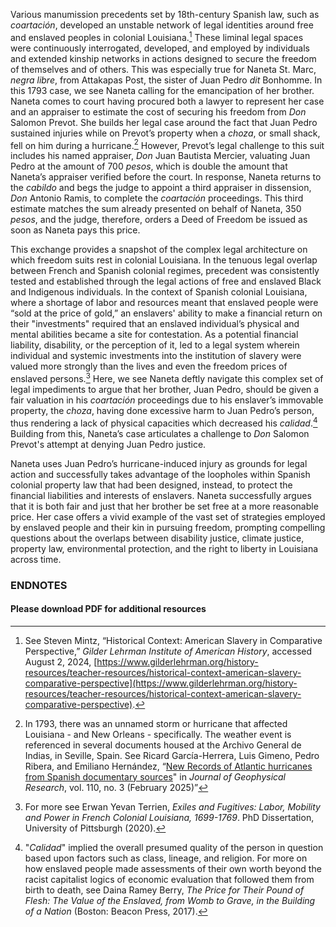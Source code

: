 Various manumission precedents set by 18th-century Spanish law, such as *coartación*, developed an unstable network of legal identities around free and enslaved peoples in colonial Louisiana.[^i] These liminal legal spaces were continuously interrogated, developed, and employed by individuals and extended kinship networks in actions designed to secure the freedom of themselves and of others. This was especially true for Naneta St. Marc, *negra libre*, from Attakapas Post, the ​​sister of Juan Pedro *dit* Bonhomme. In this 1793 case, we see Naneta calling for the emancipation of her brother. Naneta comes to court having procured both a lawyer to represent her case and an appraiser to estimate the cost of securing his freedom from *Don* Salomon Prevot. She builds her legal case around the fact that Juan Pedro sustained injuries while on Prevot’s property when a *choza*, or small shack, fell on him during a hurricane.[^ii] However, Prevot’s legal challenge to this suit includes his named appraiser, *Don* Juan Bautista Mercier, valuating Juan Pedro at the amount of 700 *pesos*, which is double the amount that Naneta’s appraiser verified before the court. In response, Naneta returns to the *cabildo* and begs the judge to appoint a third appraiser in dissension, *Don* Antonio Ramis, to complete the *coartación* proceedings. This third estimate matches the sum already presented on behalf of Naneta, 350 *pesos*, and the judge, therefore, orders a Deed of Freedom be issued as soon as Naneta pays this price.  
  
This exchange provides a snapshot of the complex legal architecture on which freedom suits rest in colonial Louisiana. In the tenuous legal overlap between French and Spanish colonial regimes, precedent was consistently tested and established through the legal actions of free and enslaved Black and Indigenous individuals. In the context of Spanish colonial Louisiana, where a shortage of labor and resources meant that enslaved people were “sold at the price of gold,” an enslavers' ability to make a financial return on their "investments" required that an enslaved individual’s physical and mental abilities became a site for contestation. As a potential financial liability, disability, or the perception of it, led to a legal system wherein individual and systemic investments into the institution of slavery were valued more strongly than the lives and even the freedom prices of enslaved persons.[^iii] Here, we see Naneta deftly navigate this complex set of legal impediments to argue that her brother, Juan Pedro, should be given a fair valuation in his *coartación* proceedings due to his enslaver’s immovable property, the *choza*, having done excessive harm to Juan Pedro’s person, thus rendering a lack of physical capacities which decreased his *calidad*.[^iv] Building from this, Naneta’s case articulates a challenge to *Don* Salomon Prevot's attempt at denying Juan Pedro justice.  
  
Naneta uses Juan Pedro’s hurricane-induced injury as grounds for legal action and successfully takes advantage of the loopholes within Spanish colonial property law that had been designed, instead, to protect the financial liabilities and interests of enslavers. Naneta successfully argues that it is both fair and just that her brother be set free at a more reasonable price. Her case offers a vivid example of the vast set of strategies employed by enslaved people and their kin in pursuing freedom, prompting compelling questions about the overlaps between disability justice, climate justice, property law, environmental protection, and the right to liberty in Louisiana across time. 

### ENDNOTES  
  
[^i]: See Steven Mintz, “Historical Context: American Slavery in Comparative Perspective,” *Gilder Lehrman Institute of American History*, accessed August 2, 2024, [https://www.gilderlehrman.org/history-resources/teacher-resources/historical-context-american-slavery-comparative-perspective](https://www.gilderlehrman.org/history-resources/teacher-resources/historical-context-american-slavery-comparative-perspective).  
  
[^ii]: In 1793, there was an unnamed storm or hurricane that affected Louisiana - and New Orleans - specifically. The weather event is referenced in several documents housed at the Archivo General de Indias, in Seville, Spain. See Ricard García-Herrera, Luis Gimeno, Pedro Ribera, and Emiliano Hernández, “[New Records of Atlantic hurricanes from Spanish documentary sources](https://doi.org/10.1029/2004JD005272)" in *Journal of Geophysical Research*, vol. 110, no. 3 (February 2025)” 
  
[^iii]: For more see Erwan Yevan Terrien, *Exiles and Fugitives: Labor, Mobility and Power in French Colonial Louisiana, 1699-1769*. PhD Dissertation, University of Pittsburgh (2020).  
  
[^iv]: "*Calidad*" implied the overall presumed quality of the person in question based upon factors such as class, lineage, and religion. For more on how enslaved people made assessments of their own worth beyond the racist capitalist logics of economic evaluation that followed them from birth to death, see Daina Ramey Berry, *The Price for Their Pound of Flesh: The Value of the Enslaved, from Womb to Grave, in the Building of a Nation* (Boston: Beacon Press, 2017).  
  
#### Please download PDF for additional resources